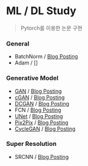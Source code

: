 # ML / DL Study

> Pytorch를 이용한 논문 구현
### General
- BatchNorm / [Blog Posting](https://blog.naver.com/bshlab671/222854640018)
- Adam / []

### Generative Model
- [GAN](https://github.com/sihyeong671/ML-DL-study/blob/main/DL/GAN/GAN.ipynb) / [Blog Posting](https://blog.naver.com/bshlab671/222809079644)
- [cGAN](https://github.com/sihyeong671/ML-DL-study/blob/main/DL/cGAN/cGAN.ipynb) / [Blog Posting](https://blog.naver.com/bshlab671/222812836635)
- [DCGAN](https://github.com/sihyeong671/ML-DL-study/blob/main/DL/DCGAN/DCGAN.ipynb) / [Blog Posting](https://blog.naver.com/bshlab671/222817498713)
- FCN / [Blog Posting](https://blog.naver.com/bshlab671/222835550599)
- [UNet](https://github.com/sihyeong671/ML-DL-study/blob/main/DL/Unet/Unet.ipynb) / [Blog Posting](https://blog.naver.com/bshlab671/222830843050)
- [Pix2Pix](https://github.com/sihyeong671/ML-DL-study/tree/main/DL/pix2pix) / [Blog Posting](https://blog.naver.com/bshlab671/222842133527)
- [CycleGAN](https://github.com/sihyeong671/ML-DL-study/tree/main/DL/CycleGAN) / [Blog Posting](https://blog.naver.com/bshlab671/222866368443)

### Super Resolution
- SRCNN / [Blog Posting](https://blog.naver.com/bshlab671/222885109725)
